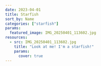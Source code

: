 ```yaml
---
date: 2023-04-01
title: Starfish
sort_by: Name
categories: ["starfish"]
params:
  featured_image: IMG_20250401_113602.jpg
resources:
  - src: IMG_20250401_113602.jpg
    title: "Look at me! I'm a starfish!"
    params:
      cover: true
---
```

